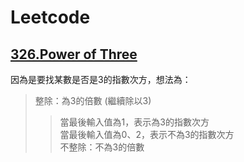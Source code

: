 # Leetcode   
## [326.Power of Three]()   
因為是要找某數是否是3的指數次方，想法為：
> 整除：為3的倍數 (繼續除以3)  
>> 當最後輸入值為1，表示為3的指數次方   
>> 當最後輸入值為0、2，表示不為3的指數次方   
> 不整除：不為3的倍數   